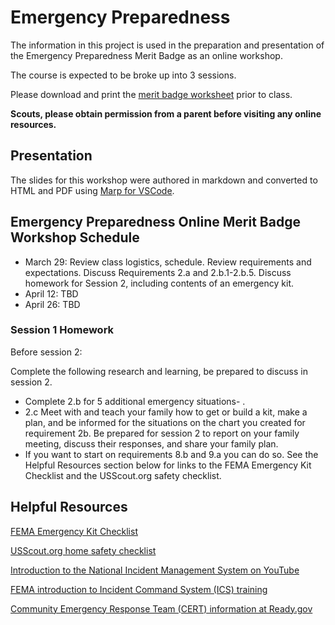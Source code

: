 # Emergency Preparedness

The information in this project is used in the preparation and presentation of the Emergency Preparedness Merit Badge as an online workshop.

The course is expected to be broke up into 3 sessions.

Please download  and print the [merit badge worksheet](http://usscouts.org/mb/worksheets/Emergency-Preparedness.pdf) prior to class.

**Scouts, please obtain permission from a parent before visiting any online resources.**

## Presentation

The slides for this workshop were authored in markdown and converted to HTML and PDF using [Marp for VSCode](https://github.com/marp-team/marp-vscode).

## Emergency Preparedness Online Merit Badge Workshop Schedule

- March 29: Review class logistics, schedule. Review requirements and expectations. Discuss Requirements 2.a and 2.b.1-2.b.5. Discuss homework for Session 2, including contents of an emergency kit.
- April 12:  TBD
- April 26: TBD

### Session 1 Homework

Before session 2:

Complete the following research and learning, be prepared to discuss in session 2.
 - Complete 2.b for 5 additional emergency situations- .
 - 2.c Meet with and teach your family how to get or build a kit, make a plan, and be informed for the situations on the chart you created for requirement 2b. Be prepared for session 2 to report on your family meeting, discuss their responses, and share your family plan.
- If you want to start on requirements 8.b and 9.a you can do so. See the Helpful Resources section below for links to the FEMA Emergency Kit Checklist and the USScout.org safety checklist.


## Helpful Resources

[FEMA Emergency Kit Checklist](https://www.fema.gov/media-library-data/1553273223562-797451b5cb0bee8d35d3e4e85e3830d6/Checklist.pdf)

[USScout.org home safety checklist](http://usscouts.org/usscouts/mb/docs/Home-Safety-Checklist.pdf)

[Introduction to the National Incident Management System on YouTube](https://www.youtube.com/watch?v=d39esZe-NXg)

[FEMA introduction to Incident Command System (ICS) training](https://emilms.fema.gov/IS0100c/curriculum/1.html)

[Community Emergency Response Team (CERT) information at Ready.gov](https://www.ready.gov/cert)
